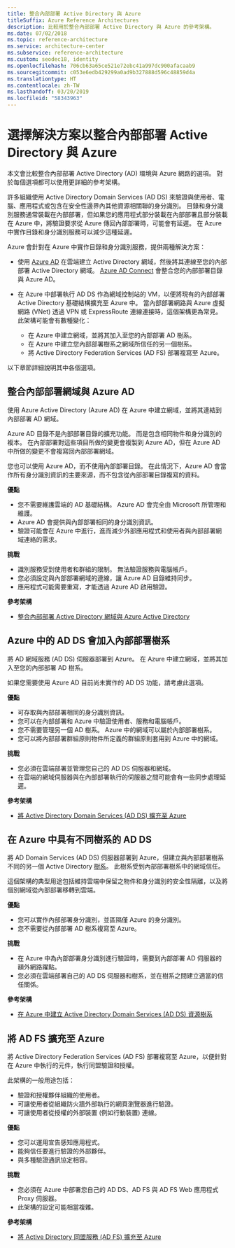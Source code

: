 ```yaml
---
title: 整合內部部署 Active Directory 與 Azure
titleSuffix: Azure Reference Architectures
description: 比較用於整合內部部署 Active Directory 與 Azure 的參考架構。
ms.date: 07/02/2018
ms.topic: reference-architecture
ms.service: architecture-center
ms.subservice: reference-architecture
ms.custom: seodec18, identity
ms.openlocfilehash: 706cb63a65ce521e72ebc41a997dc900afacaab9
ms.sourcegitcommit: c053e6edb429299a0ad9b327888d596c48859d4a
ms.translationtype: HT
ms.contentlocale: zh-TW
ms.lasthandoff: 03/20/2019
ms.locfileid: "58343963"
---
```

# <a name="choose-a-solution-for-integrating-on-premises-active-directory-with-azure"></a>選擇解決方案以整合內部部署 Active Directory 與 Azure

本文會比較整合內部部署 Active Directory (AD) 環境與 Azure 網路的選項。 對於每個選項都可以使用更詳細的參考架構。

許多組織使用 Active Directory Domain Services (AD DS) 來驗證與使用者、電腦、應用程式或包含在安全性邊界內其他資源相關聯的身分識別。 目錄和身分識別服務通常裝載在內部部署，但如果您的應用程式部分裝載在內部部署且部分裝載在 Azure 中，將驗證要求從 Azure 傳回內部部署時，可能會有延遲。 在 Azure 中實作目錄和身分識別服務可以減少這種延遲。

Azure 會針對在 Azure 中實作目錄和身分識別服務，提供兩種解決方案：

- 使用 [Azure AD][azure-active-directory] 在雲端建立 Active Directory 網域，然後將其連線至您的內部部署 Active Directory 網域。 [Azure AD Connect][azure-ad-connect] 會整合您的內部部署目錄與 Azure AD。

- 在 Azure 中部署執行 AD DS 作為網域控制站的 VM，以便將現有的內部部署 Active Directory 基礎結構擴充至 Azure 中。 當內部部署網路與 Azure 虛擬網路 (VNet) 透過 VPN 或 ExpressRoute 連線連接時，這個架構更為常見。 此架構可能會有數種變化：

  - 在 Azure 中建立網域，並將其加入至您的內部部署 AD 樹系。
  - 在 Azure 中建立您內部部署樹系之網域所信任的另一個樹系。
  - 將 Active Directory Federation Services (AD FS) 部署複寫至 Azure。

以下章節詳細說明其中各個選項。

## <a name="integrate-your-on-premises-domains-with-azure-ad"></a>整合內部部署網域與 Azure AD

使用 Azure Active Directory (Azure AD) 在 Azure 中建立網域，並將其連結到內部部署 AD 網域。

Azure AD 目錄不是內部部署目錄的擴充功能。 而是包含相同物件和身分識別的複本。 在內部部署對這些項目所做的變更會複製到 Azure AD，但在 Azure AD 中所做的變更不會複寫回內部部署網域。

您也可以使用 Azure AD，而不使用內部部署目錄。 在此情況下，Azure AD 會當作所有身分識別資訊的主要來源，而不包含從內部部署目錄複寫的資料。

**優點**

- 您不需要維護雲端的 AD 基礎結構。 Azure AD 會完全由 Microsoft 所管理和維護。
- Azure AD 會提供與內部部署相同的身分識別資訊。
- 驗證可能會在 Azure 中進行，進而減少外部應用程式和使用者與內部部署網域連絡的需求。

**挑戰**

- 識別服務受到使用者和群組的限制。 無法驗證服務與電腦帳戶。
- 您必須設定與內部部署網域的連線，讓 Azure AD 目錄維持同步。
- 應用程式可能需要重寫，才能透過 Azure AD 啟用驗證。

**參考架構**

- [整合內部部署 Active Directory 網域與 Azure Active Directory][aad]

## <a name="ad-ds-in-azure-joined-to-an-on-premises-forest"></a>Azure 中的 AD DS 會加入內部部署樹系

將 AD 網域服務 (AD DS) 伺服器部署到 Azure。 在 Azure 中建立網域，並將其加入至您的內部部署 AD 樹系。

如果您需要使用 Azure AD 目前尚未實作的 AD DS 功能，請考慮此選項。

**優點**

- 可存取與內部部署相同的身分識別資訊。
- 您可以在內部部署和 Azure 中驗證使用者、服務和電腦帳戶。
- 您不需要管理另一個 AD 樹系。 Azure 中的網域可以屬於內部部署樹系。
- 您可以將內部部署群組原則物件所定義的群組原則套用到 Azure 中的網域。

**挑戰**

- 您必須在雲端部署並管理您自己的 AD DS 伺服器和網域。
- 在雲端的網域伺服器與在內部部署執行的伺服器之間可能會有一些同步處理延遲。

**參考架構**

- [將 Active Directory Domain Services (AD DS) 擴充至 Azure][ad-ds]

## <a name="ad-ds-in-azure-with-a-separate-forest"></a>在 Azure 中具有不同樹系的 AD DS

將 AD Domain Services (AD DS) 伺服器部署到 Azure，但建立與內部部署樹系不同的另一個 Active Directory [樹系][ad-forest-defn]。 此樹系受到內部部署樹系中的網域信任。

這個架構的典型用途包括維持雲端中保留之物件和身分識別的安全性隔離，以及將個別網域從內部部署移轉到雲端。

**優點**

- 您可以實作內部部署身分識別，並區隔僅 Azure 的身分識別。
- 您不需要從內部部署 AD 樹系複寫至 Azure。

**挑戰**

- 在 Azure 中為內部部署身分識別進行驗證時，需要到內部部署 AD 伺服器的額外網路躍點。
- 您必須在雲端部署自己的 AD DS 伺服器和樹系，並在樹系之間建立適當的信任關係。

**參考架構**

- [在 Azure 中建立 Active Directory Domain Services (AD DS) 資源樹系][ad-ds-forest]

## <a name="extend-ad-fs-to-azure"></a>將 AD FS 擴充至 Azure

將 Active Directory Federation Services (AD FS) 部署複寫至 Azure，以便針對在 Azure 中執行的元件，執行同盟驗證和授權。

此架構的一般用途包括：

- 驗證和授權夥伴組織的使用者。
- 可讓使用者從組織防火牆外部執行的網頁瀏覽器進行驗證。
- 可讓使用者從授權的外部裝置 (例如行動裝置) 連線。

**優點**

- 您可以運用宣告感知應用程式。
- 能夠信任要進行驗證的外部夥伴。
- 與多種驗證通訊協定相容。

**挑戰**

- 您必須在 Azure 中部署您自己的 AD DS、AD FS 與 AD FS Web 應用程式 Proxy 伺服器。
- 此架構的設定可能相當複雜。

**參考架構**

- [將 Active Directory 同盟服務 (AD FS) 擴充至 Azure][adfs]

<!-- links -->

[aad]: ./azure-ad.md
[ad-ds]: ./adds-extend-domain.md
[ad-ds-forest]: ./adds-forest.md
[ad-forest-defn]: /windows/desktop/AD/forests
[adfs]: ./adfs.md

[azure-active-directory]: /azure/active-directory-domain-services/active-directory-ds-overview
[azure-ad-connect]: /azure/active-directory/hybrid/whatis-hybrid-identity
